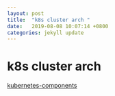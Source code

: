 ```yaml
---
layout: post
title:  "k8s cluster arch "
date:   2019-08-08 10:07:14 +0800
categories: jekyll update
---
```

#  k8s cluster arch



[kubernetes-components](https://kubernetes.io/docs/concepts/overview/components/)



